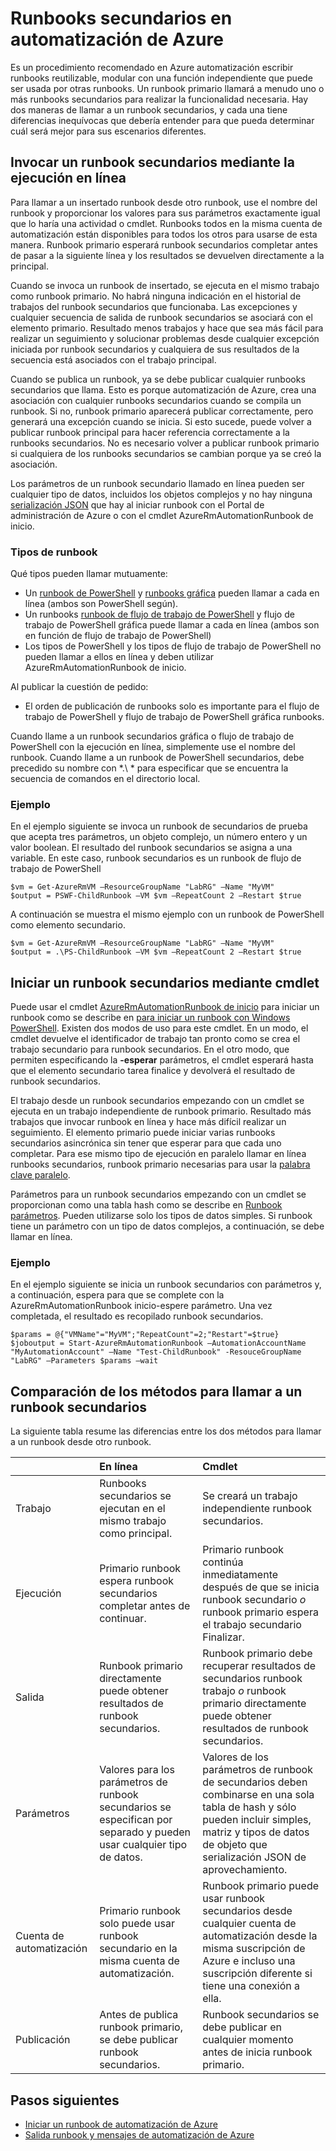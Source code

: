 <properties 
   pageTitle="Runbooks secundarios en automatización de Azure | Microsoft Azure"
   description="Describe los diferentes métodos para iniciar un runbook en Azure automatización desde otro runbook y compartir información entre ellas."
   services="automation"
   documentationCenter=""
   authors="mgoedtel"
   manager="jwhit"
   editor="tysonn" />
<tags 
   ms.service="automation"
   ms.devlang="na"
   ms.topic="article"
   ms.tgt_pltfrm="na"
   ms.workload="infrastructure-services"
   ms.date="08/17/2016"
   ms.author="magoedte;bwren" />

# <a name="child-runbooks-in-azure-automation"></a>Runbooks secundarios en automatización de Azure

Es un procedimiento recomendado en Azure automatización escribir runbooks reutilizable, modular con una función independiente que puede ser usada por otras runbooks. Un runbook primario llamará a menudo uno o más runbooks secundarios para realizar la funcionalidad necesaria. Hay dos maneras de llamar a un runbook secundarios, y cada una tiene diferencias inequívocas que debería entender para que pueda determinar cuál será mejor para sus escenarios diferentes.

##  <a name="invoking-a-child-runbook-using-inline-execution"></a>Invocar un runbook secundarios mediante la ejecución en línea

Para llamar a un insertado runbook desde otro runbook, use el nombre del runbook y proporcionar los valores para sus parámetros exactamente igual que lo haría una actividad o cmdlet.  Runbooks todos en la misma cuenta de automatización están disponibles para todos los otros para usarse de esta manera. Runbook primario esperará runbook secundarios completar antes de pasar a la siguiente línea y los resultados se devuelven directamente a la principal.

Cuando se invoca un runbook de insertado, se ejecuta en el mismo trabajo como runbook primario. No habrá ninguna indicación en el historial de trabajos del runbook secundarios que funcionaba. Las excepciones y cualquier secuencia de salida de runbook secundarios se asociará con el elemento primario. Resultado menos trabajos y hace que sea más fácil para realizar un seguimiento y solucionar problemas desde cualquier excepción iniciada por runbook secundarios y cualquiera de sus resultados de la secuencia está asociados con el trabajo principal.

Cuando se publica un runbook, ya se debe publicar cualquier runbooks secundarios que llama. Esto es porque automatización de Azure, crea una asociación con cualquier runbooks secundarios cuando se compila un runbook. Si no, runbook primario aparecerá publicar correctamente, pero generará una excepción cuando se inicia. Si esto sucede, puede volver a publicar runbook principal para hacer referencia correctamente a la runbooks secundarios. No es necesario volver a publicar runbook primario si cualquiera de los runbooks secundarios se cambian porque ya se creó la asociación.

Los parámetros de un runbook secundario llamado en línea pueden ser cualquier tipo de datos, incluidos los objetos complejos y no hay ninguna [serialización JSON](automation-starting-a-runbook.md#runbook-parameters) que hay al iniciar runbook con el Portal de administración de Azure o con el cmdlet AzureRmAutomationRunbook de inicio.


### <a name="runbook-types"></a>Tipos de runbook

Qué tipos pueden llamar mutuamente:

- Un [runbook de PowerShell](automation-runbook-types.md#powershell-runbooks) y [runbooks gráfica](automation-runbook-types.md#graphical-runbooks) pueden llamar a cada en línea (ambos son PowerShell según).
- Un runbooks [runbook de flujo de trabajo de PowerShell](automation-runbook-types.md#powershell-workflow-runbooks) y flujo de trabajo de PowerShell gráfica puede llamar a cada en línea (ambos son en función de flujo de trabajo de PowerShell)
- Los tipos de PowerShell y los tipos de flujo de trabajo de PowerShell no pueden llamar a ellos en línea y deben utilizar AzureRmAutomationRunbook de inicio.
    
Al publicar la cuestión de pedido:

- El orden de publicación de runbooks solo es importante para el flujo de trabajo de PowerShell y flujo de trabajo de PowerShell gráfica runbooks.


Cuando llame a un runbook secundarios gráfica o flujo de trabajo de PowerShell con la ejecución en línea, simplemente use el nombre del runbook.  Cuando llame a un runbook de PowerShell secundarios, debe precedido su nombre con *.\\ * para especificar que se encuentra la secuencia de comandos en el directorio local. 

### <a name="example"></a>Ejemplo

En el ejemplo siguiente se invoca un runbook de secundarios de prueba que acepta tres parámetros, un objeto complejo, un número entero y un valor boolean. El resultado del runbook secundarios se asigna a una variable.  En este caso, runbook secundarios es un runbook de flujo de trabajo de PowerShell

    $vm = Get-AzureRmVM –ResourceGroupName "LabRG" –Name "MyVM"
    $output = PSWF-ChildRunbook –VM $vm –RepeatCount 2 –Restart $true

A continuación se muestra el mismo ejemplo con un runbook de PowerShell como elemento secundario.

    $vm = Get-AzureRmVM –ResourceGroupName "LabRG" –Name "MyVM"
    $output = .\PS-ChildRunbook –VM $vm –RepeatCount 2 –Restart $true



##  <a name="starting-a-child-runbook-using-cmdlet"></a>Iniciar un runbook secundarios mediante cmdlet

Puede usar el cmdlet [AzureRmAutomationRunbook de inicio](https://msdn.microsoft.com/library/mt603661.aspx) para iniciar un runbook como se describe en [para iniciar un runbook con Windows PowerShell](../automation-starting-a-runbook.md#starting-a-runbook-with-windows-powershell). Existen dos modos de uso para este cmdlet.  En un modo, el cmdlet devuelve el identificador de trabajo tan pronto como se crea el trabajo secundario para runbook secundarios.  En el otro modo, que permiten especificando la **-esperar** parámetros, el cmdlet esperará hasta que el elemento secundario tarea finalice y devolverá el resultado de runbook secundarios.

El trabajo desde un runbook secundarios empezando con un cmdlet se ejecuta en un trabajo independiente de runbook primario. Resultado más trabajos que invocar runbook en línea y hace más difícil realizar un seguimiento. El elemento primario puede iniciar varias runbooks secundarios asincrónica sin tener que esperar para que cada uno completar. Para ese mismo tipo de ejecución en paralelo llamar en línea runbooks secundarios, runbook primario necesarias para usar la [palabra clave paralelo](automation-powershell-workflow.md#parallel-processing).

Parámetros para un runbook secundarios empezando con un cmdlet se proporcionan como una tabla hash como se describe en [Runbook parámetros](automation-starting-a-runbook.md#runbook-parameters). Pueden utilizarse solo los tipos de datos simples. Si runbook tiene un parámetro con un tipo de datos complejos, a continuación, se debe llamar en línea.

### <a name="example"></a>Ejemplo

En el ejemplo siguiente se inicia un runbook secundarios con parámetros y, a continuación, espera para que se complete con la AzureRmAutomationRunbook inicio-espere parámetro. Una vez completada, el resultado es recopilado runbook secundarios.

    $params = @{"VMName"="MyVM";"RepeatCount"=2;"Restart"=$true} 
    $joboutput = Start-AzureRmAutomationRunbook –AutomationAccountName "MyAutomationAccount" –Name "Test-ChildRunbook" -ResouceGroupName "LabRG" –Parameters $params –wait


## <a name="comparison-of-methods-for-calling-a-child-runbook"></a>Comparación de los métodos para llamar a un runbook secundarios

La siguiente tabla resume las diferencias entre los dos métodos para llamar a un runbook desde otro runbook.

| | En línea| Cmdlet|
|:---|:---|:---|
|Trabajo|Runbooks secundarios se ejecutan en el mismo trabajo como principal.|Se creará un trabajo independiente runbook secundarios.|
|Ejecución|Primario runbook espera runbook secundarios completar antes de continuar.|Primario runbook continúa inmediatamente después de que se inicia runbook secundario *o* runbook primario espera el trabajo secundario Finalizar.|
|Salida|Runbook primario directamente puede obtener resultados de runbook secundarios.|Runbook primario debe recuperar resultados de secundarios runbook trabajo *o* runbook primario directamente puede obtener resultados de runbook secundarios.|
|Parámetros|Valores para los parámetros de runbook secundarios se especifican por separado y pueden usar cualquier tipo de datos.|Valores de los parámetros de runbook de secundarios deben combinarse en una sola tabla de hash y sólo pueden incluir simples, matriz y tipos de datos de objeto que serialización JSON de aprovechamiento.|
|Cuenta de automatización|Primario runbook solo puede usar runbook secundario en la misma cuenta de automatización.|Runbook primario puede usar runbook secundarios desde cualquier cuenta de automatización desde la misma suscripción de Azure e incluso una suscripción diferente si tiene una conexión a ella.|
|Publicación|Antes de publica runbook primario, se debe publicar runbook secundarios.|Runbook secundarios se debe publicar en cualquier momento antes de inicia runbook primario.|

## <a name="next-steps"></a>Pasos siguientes

- [Iniciar un runbook de automatización de Azure](automation-starting-a-runbook.md)
- [Salida runbook y mensajes de automatización de Azure](automation-runbook-output-and-messages.md)
